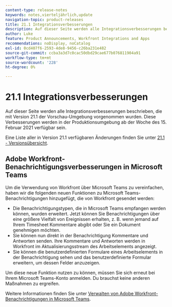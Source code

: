 ```yaml
---
content-type: release-notes
keywords: notes,vierteljährlich,update
navigation-topic: product-releases
title: 21.1 Integrationsverbesserungen
description: Auf dieser Seite werden alle Integrationsverbesserungen beschrieben, die mit Version 21.1 der Vorschau-Umgebung vorgenommen wurden. Diese Verbesserungen werden in der Produktionsumgebung ab der Woche des 15. Februar 2021 verfügbar sein.
author: Luke
feature: Product Announcements, Workfront Integrations and Apps
recommendations: noDisplay, noCatalog
exl-id: 0cd407f6-2593-4de8-9456-c26ba231e482
source-git-commit: ccba3a3d7c0cac50dbd29cae677b076811904a91
workflow-type: tm+mt
source-wordcount: '228'
ht-degree: 0%

---
```


# 21.1 Integrationsverbesserungen

Auf dieser Seite werden alle Integrationsverbesserungen beschrieben, die mit Version 21.1 der Vorschau-Umgebung vorgenommen wurden. Diese Verbesserungen werden in der Produktionsumgebung ab der Woche des 15. Februar 2021 verfügbar sein.

Eine Liste aller in Version 21.1 verfügbaren Änderungen finden Sie unter [21.1 - Versionsübersicht](../../../product-announcements/product-releases/21.1-release-activity/21-1-release-overview.md).

## Adobe Workfront-Benachrichtigungsverbesserungen in Microsoft Teams

Um die Verwendung von Workfront über Microsoft Teams zu vereinfachen, haben wir die folgenden neuen Funktionen zu Microsoft Teams-Benachrichtigungen hinzugefügt, die von Workfront gesendet werden:

* Die Benachrichtigungstypen, die in Microsoft Teams empfangen werden können, wurden erweitert. Jetzt können Sie Benachrichtigungen über eine größere Vielfalt von Ereignissen erhalten, z. B. wenn jemand auf Ihrem Timesheet Kommentare abgibt oder Sie ein Dokument genehmigen möchten.
* Sie können nun direkt in der Benachrichtigung Kommentare und Antworten senden. Ihre Kommentare und Antworten werden in Workfront im Aktualisierungsstream des Arbeitselements angezeigt.
* Sie können die benutzerdefinierten Formulare eines Arbeitselements in der Benachrichtigung sehen und das benutzerdefinierte Formular erweitern, um dessen Felder anzuzeigen.

Um diese neue Funktion nutzen zu können, müssen Sie sich erneut bei Ihrem Microsoft Teams-Konto anmelden. Du brauchst keine anderen Maßnahmen zu ergreifen.

Weitere Informationen finden Sie unter [Verwalten von Adobe Workfront-Benachrichtigungen in Microsoft Teams](../../../workfront-integrations-and-apps/using-workfront-with-microsoft-teams/manage-wf-notifications-approval-requests-ms-teams.md).

